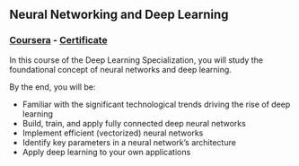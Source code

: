 ## Neural Networking and Deep Learning
### [Coursera](https://www.coursera.org/learn/neural-networks-deep-learning) - [Certificate](https://www.coursera.org/account/accomplishments/certificate/KBL5LLDZL68H)
In this course of the Deep Learning Specialization, you will study the foundational concept of neural networks and deep learning. 

By the end, you will be:
* Familiar with the significant technological trends driving the rise of deep learning 
* Build, train, and apply fully connected deep neural networks
* Implement efficient (vectorized) neural networks
* Identify key parameters in a neural network’s architecture
* Apply deep learning to your own applications


